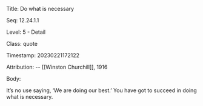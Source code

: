 Title:  Do what is necessary

Seq:    12.24.1.1

Level:  5 - Detail

Class:  quote

Timestamp: 20230221172122

Attribution: -- [[Winston Churchill]], 1916

Body:

It’s no use saying, ‘We are doing our best.’ You have got to succeed in doing what is necessary.

